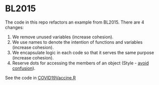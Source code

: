 # BL2015

The code in this repo refactors an example from BL2015. There are 4 changes:

1. We remove unused variables (increase cohesion).
1. We use names to denote the intention of functions and variables (increase cohesion).
1. We encapsulate logic in each code so that it serves the same purpose (increase cohesion).
1. Reserve dots for accessing the members of an object (Style - [avoid confusion](https://style.tidyverse.org/syntax.html)).

See the code in [COVID19Vaccine.R](./COVID19Vaccine.R)
